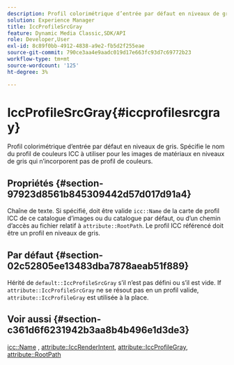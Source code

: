 ```yaml
---
description: Profil colorimétrique d’entrée par défaut en niveaux de gris. Spécifie le nom du profil de couleurs ICC à utiliser pour les images de matériaux en niveaux de gris qui n’incorporent pas de profil de couleurs.
solution: Experience Manager
title: IccProfileSrcGray
feature: Dynamic Media Classic,SDK/API
role: Developer,User
exl-id: 8c89f0bb-4912-4838-a9e2-fb5d2f255eae
source-git-commit: 790ce3aa4e9aadc019d17e663fc93d7c69772b23
workflow-type: tm+mt
source-wordcount: '125'
ht-degree: 3%

---
```


# IccProfileSrcGray{#iccprofilesrcgray}

Profil colorimétrique d’entrée par défaut en niveaux de gris. Spécifie le nom du profil de couleurs ICC à utiliser pour les images de matériaux en niveaux de gris qui n’incorporent pas de profil de couleurs.

## Propriétés {#section-97923d8561b845309442d57d017d91a4}

Chaîne de texte. Si spécifié, doit être valide `icc::Name` de la carte de profil ICC de ce catalogue d’images ou du catalogue par défaut, ou d’un chemin d’accès au fichier relatif à `attribute::RootPath`. Le profil ICC référencé doit être un profil en niveaux de gris.

## Par défaut {#section-02c52805ee13483dba7878aeab51f889}

Hérité de `default::IccProfileSrcGray` s’il n’est pas défini ou s’il est vide. If `attribute::IccProfileSrcGray` ne se résout pas en un profil valide, `attribute::IccProfileGray` est utilisée à la place.

## Voir aussi {#section-c361d6f6231942b3aa8b4b496e1d3de3}

[icc::Name](../../../../../ir-api/material-cat/image-rendering-api-ref/c-ir-material-catalog/c-ir-icc-profile-map-reference/r-ir-name-icc.md#reference-7a293ede360e433782575f8f6a562ac2) , [attribute::IccRenderIntent](../../../../../ir-api/material-cat/image-rendering-api-ref/c-ir-material-catalog/c-ir-attributes-reference/r-ir-iccrenderintent.md#reference-3b80b7a4c25545a593c5076f318b5c40), [attribute::IccProfileGray](../../../../../ir-api/material-cat/image-rendering-api-ref/c-ir-material-catalog/c-ir-attributes-reference/r-ir-iccprofilegray.md#reference-712f1d0dcca748df9aaf495681bb39e6), [attribute::RootPath](../../../../../ir-api/material-cat/image-rendering-api-ref/c-ir-material-catalog/c-ir-attributes-reference/r-ir-rootpath.md#reference-a4d7c96b62e14fcbad1740c702f160f3)
